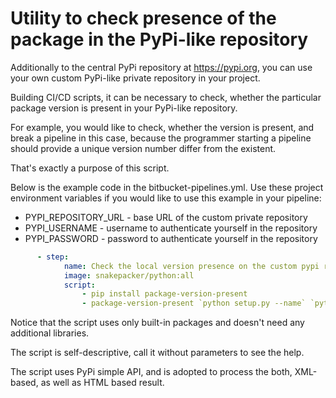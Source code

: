 # Utility to check presence of the package in the PyPi-like repository

Additionally to the central PyPi repository at https://pypi.org, you can use
your own custom PyPi-like private repository in your project.

Building CI/CD scripts, it can be necessary to check, whether the
particular package version is present in your PyPi-like repository.

For example, you would like to check, whether the version is present, and
break a pipeline in this case, because the programmer starting a pipeline
should provide a unique version number differ from the existent.

That's exactly a purpose of this script.

Below is the example code in the bitbucket-pipelines.yml. Use these project
environment variables if you would like to use this example in your pipeline:

- PYPI_REPOSITORY_URL   - base URL of the custom private repository
- PYPI_USERNAME         - username to authenticate yourself in the repository
- PYPI_PASSWORD         - password to authenticate yourself in the repository

```yaml
      - step:
            name: Check the local version presence on the custom pypi repo
            image: snakepacker/python:all
            script:
                - pip install package-version-present
                - package-version-present `python setup.py --name` `python setup.py --version` -R $PYPI_REPOSITORY_URL -U $PYPI_USERNAME -P "$PYPI_PASSWORD" -T -X
```

Notice that the script uses only built-in packages and doesn't need any additional libraries.

The script is self-descriptive, call it without parameters to see the help.

The script uses PyPi simple API, and is adopted to process the both, XML-based, as well as HTML based result.
